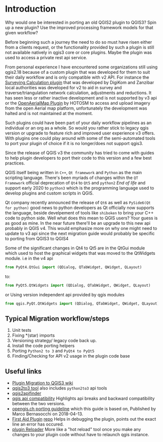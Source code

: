 # Introduction

Why would one be interested in porting an old QGIS2 plugin to QGIS3? Spin up a new plugin? Use the improved processing framework models for that given workflow?

Before beginning such a journey the need to do so must have risen either from  a clients request, or the functionality provided by such a
plugin is still not available natively in qgis3 core or core plugins. Maybe the  plugin was used to access a private rest api service.

From personal experience I have encountered some organizations still using qgis2.18 because of a custom plugin that was developed for them to suit their
daily workflow and is only compatible with v2 API. For instance the [Surveying Calculation plugin](https://github.com/zsiki/ls) that was developed by DigiKom and Zanzibar local authorities was developed for v2  to aid in survey and traverse/triangulation network calculation, adjustments and reductions. It has seen less or rather inactive development and is not supported by v3 api or the [OpenAerialMap Plugin](https://github.com/hotosm/oam-qgis-plugin) by HOTOSM to access and upload imagery from the open Aerial map platform, unfortunately the development was halted and is not maintained at the moment.

Such  plugins could have been part of your daily workflow pipelines as an individual or an org as a whole. So would you rather stick to legacy qgis version or upgrade to feature rich and improved user experience v3 offers. With plugins one could play around with some of the semi-automated tools to port your plugin of choice
if it is no longer/does not support qgis3.

Since the release of QGIS v3 the community has tried to come with guides to help plugin developers to port their code to this version and a few best practices.

QGIS itself being written in ```C++```, ```Qt framework``` and ```Python``` as the main scripting language. There's been myriads of changes within the  ```QT Framework```  official deprecation of  ``Qt4`` to ``Qt5``  and   ```python2``` *End of life* and  support early 2020 to ```python3``` which is the programming language used to develop plugins and custom scripts in QGIS.

Qt company recently announced the release of ```Qt6``` as well as ```PySide6(Qt for python)``` good news to python developers as Qt officially now supports the language, beside develpement of tools like ```shiboken``` to bring your C++ code to python side. Well  what does this mean  to QGIS users?
Your guess is as good as mine. In the near future there'll be an upgrade to this new api probably in QGIS  v4. This would emphasize more on why one might need to update to v3 api since the next migration guide would probably be specific to porting from QGIS3 to QGIS4

Some of the significant changes in Qt4 to Qt5 are in the QtGui module which used to host the graphical widgets that was moved to the QtWidgets module. i.e in the v4 api  

```python
from PyQt4.QtGui import (QDialog, QTabWidget, QWidget, QLayout)
```  

to:

```python  
from PyQt5.QtWidgets import (QDialog, QTabWidget, QWidget, QLayout)
```  

or Using version independent api provided by qgis modules

```python  
from qgis.PyQt.QtWidgets import (QDialog, QTabWidget, QWidget, QLayout)
```  

## Typical Migration workflow/steps

1. Unit tests
2. Fixing *(star) imports
3. Versioning strategy/ legacy code back up.
4. Install the code porting helpers
5. Porting ```Python2 to 3``` and ```PyQt4 to PyQt5```
6. Finding/Checking for API v2 usage in the plugin  code base

## Useful links

- [Plugin Migration to QGIS3 wiki](https://github.com/qgis/QGIS/wiki/Plugin-migration-to-QGIS-3)
- [qgis2to3 tool](https://github.com/opengisch/qgis2to3) also includes ```python2to3``` api tools
- [qgis2apifinder](https://github.com/opengisch/qgis2to3/tree/master/qgis2to3/api2finder)
- [qgis api compatibility](https://qgis.org/api/api_break.html) Highlights api breaks and backward compatibility between the two versions.
- [opengis.ch porting guideline](https://www.opengis.ch/2018/04/13/porting-qgis-plugins-to-api-v3-strategy-and-tools/) which this guide is based on, Published by Marco Bernasocchi on 2018-04-13.
- [First Aid Plugin](https://www.lutraconsulting.co.uk/blog/2016/06/12/introducing-first-aid-plugin/) [repo](https://github.com/wonder-sk/qgis-first-aid-plugin) Helps in debugging the plugin, points out the exact line an error has occured.
- [plugin Reloader](https://github.com/borysiasty/plugin_reloader) More like a "hot reload" tool once you make any changes to your plugin code without have to relaunch qgis instance.
